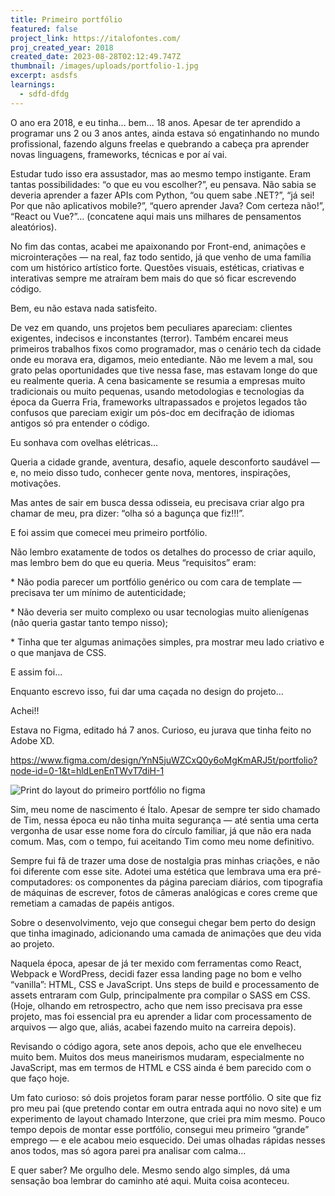 ```yaml
---
title: Primeiro portfólio
featured: false
project_link: https://italofontes.com/
proj_created_year: 2018
created_date: 2023-08-28T02:12:49.747Z
thumbnail: /images/uploads/portfolio-1.jpg
excerpt: asdsfs
learnings:
  - sdfd-dfdg
---
```

O ano era 2018, e eu tinha... bem... 18 anos. Apesar de ter aprendido a programar uns 2 ou 3 anos antes, ainda estava só engatinhando no mundo profissional, fazendo alguns freelas e quebrando a cabeça pra aprender novas linguagens, frameworks, técnicas e por aí vai.

Estudar tudo isso era assustador, mas ao mesmo tempo instigante. Eram tantas possibilidades: “o que eu vou escolher?”, eu pensava. Não sabia se deveria aprender a fazer APIs com Python, “ou quem sabe .NET?”, “já sei! Por que não aplicativos mobile?”, “quero aprender Java? Com certeza não!”, “React ou Vue?”... (concatene aqui mais uns milhares de pensamentos aleatórios).

No fim das contas, acabei me apaixonando por Front-end, animações e microinterações — na real, faz todo sentido, já que venho de uma família com um histórico artístico forte. Questões visuais, estéticas, criativas e interativas sempre me atraíram bem mais do que só ficar escrevendo código.

Bem, eu não estava nada satisfeito.

De vez em quando, uns projetos bem peculiares apareciam: clientes exigentes, indecisos e inconstantes (terror). Também encarei meus primeiros trabalhos fixos como programador, mas o cenário tech da cidade onde eu morava era, digamos, meio entediante. Não me levem a mal, sou grato pelas oportunidades que tive nessa fase, mas estavam longe do que eu realmente queria. A cena basicamente se resumia a empresas muito tradicionais ou muito pequenas, usando metodologias e tecnologias da época da Guerra Fria, frameworks ultrapassados e projetos legados tão confusos que pareciam exigir um pós-doc em decifração de idiomas antigos só pra entender o código.

Eu sonhava com ovelhas elétricas...

Queria a cidade grande, aventura, desafio, aquele desconforto saudável — e, no meio disso tudo, conhecer gente nova, mentores, inspirações, motivações.

Mas antes de sair em busca dessa odisseia, eu precisava criar algo pra chamar de meu, pra dizer: “olha só a bagunça que fiz!!!”.

E foi assim que comecei meu primeiro portfólio.

Não lembro exatamente de todos os detalhes do processo de criar aquilo, mas lembro bem do que eu queria. Meus “requisitos” eram:

\* Não podia parecer um portfólio genérico ou com cara de template — precisava ter um mínimo de autenticidade;

\* Não deveria ser muito complexo ou usar tecnologias muito alienígenas (não queria gastar tanto tempo nisso);

\* Tinha que ter algumas animações simples, pra mostrar meu lado criativo e o que manjava de CSS.

E assim foi...

Enquanto escrevo isso, fui dar uma caçada no design do projeto...

Achei!! 

Estava no Figma, editado há 7 anos. Curioso, eu jurava que tinha feito no Adobe XD.

<https://www.figma.com/design/YnN5juWZCxQ0y6oMgKmARJ5t/portfolio?node-id=0-1&t=hldLenEnTWvT7diH-1>

[](https://www.figma.com/design/YnN5juWZCxQ0y6oMgKmARJ5t/portfolio?node-id=0-1&t=hldLenEnTWvT7diH-1)

![Print do layout do primeiro portfólio no figma](/images/uploads/figma-portfolio.png "Figma print")



Sim, meu nome de nascimento é Ítalo. Apesar de sempre ter sido chamado de Tim, nessa época eu não tinha muita segurança — até sentia uma certa vergonha de usar esse nome fora do círculo familiar, já que não era nada comum. Mas, com o tempo, fui aceitando Tim como meu nome definitivo.

Sempre fui fã de trazer uma dose de nostalgia pras minhas criações, e não foi diferente com esse site. Adotei uma estética que lembrava uma era pré-computadores: os componentes da página pareciam diários, com tipografia de máquinas de escrever, fotos de câmeras analógicas e cores creme que remetiam a camadas de papéis antigos.

Sobre o desenvolvimento, vejo que consegui chegar bem perto do design que tinha imaginado, adicionando uma camada de animações que deu vida ao projeto.

Naquela época, apesar de já ter mexido com ferramentas como React, Webpack e WordPress, decidi fazer essa landing page no bom e velho “vanilla”: HTML, CSS e JavaScript. Uns steps de build e processamento de assets entraram com Gulp, principalmente pra compilar o SASS em CSS. (Hoje, olhando em retrospectro, acho que nem isso precisava pra esse projeto, mas foi essencial pra eu aprender a lidar com processamento de arquivos — algo que, aliás, acabei fazendo muito na carreira depois).

Revisando o código agora, sete anos depois, acho que ele envelheceu muito bem. Muitos dos meus maneirismos mudaram, especialmente no JavaScript, mas em termos de HTML e CSS ainda é bem parecido com o que faço hoje.

Um fato curioso: só dois projetos foram parar nesse portfólio. O site que fiz pro meu pai (que pretendo contar em outra entrada aqui no novo site) e um experimento de layout chamado Interzone, que criei pra mim mesmo. Pouco tempo depois de montar esse portfólio, consegui meu primeiro “grande” emprego — e ele acabou meio esquecido. Dei umas olhadas rápidas nesses anos todos, mas só agora parei pra analisar com calma...

E quer saber? Me orgulho dele. Mesmo sendo algo simples, dá uma sensação boa lembrar do caminho até aqui. Muita coisa aconteceu.
